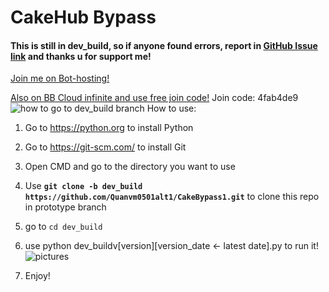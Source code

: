 # CakeHub Bypass
#### This is still in **dev_build**, so if anyone found errors, report in [GitHub Issue link](https://github.com/Quanvm0501alt1/CakeBypass1/issues) and thanks u for support me!
[Join me on Bot-hosting!](https://bot-hosting.net/?aff=1285860403007586366)

[Also on BB Cloud infinite and use free join code!](https://modsfire.com/UsxOF9k1QV4L2Ru)
Join code: 4fab4de9
![how to go to dev_build branch](https://github.com/Quanvm0501alt1/CakeHubBypass1/raw/refs/heads/dev_build/pictures.bmp)
How to use:
1. Go to https://python.org to install Python
2. Go to https://git-scm.com/ to install Git
3. Open CMD and go to the directory you want to use
4. Use **`git clone -b dev_build https://github.com/Quanvm0501alt1/CakeBypass1.git`** to clone this repo in prototype branch
5. go to `cd dev_build`
6. use python dev_buildv[version][version_date <- latest date].py to run it!
![pictures](https://github.com/user-attachments/assets/dc8476fa-7b22-447b-9dff-5bc9e02646a1)

7. Enjoy!
